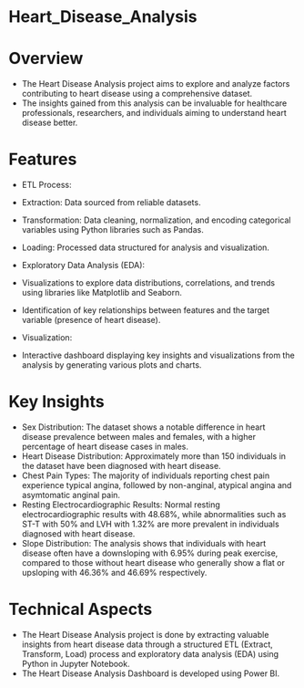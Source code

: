 # Heart_Disease_Analysis 
# Overview
* The Heart Disease Analysis project aims to explore and analyze factors contributing to heart disease using a comprehensive dataset.
* The insights gained from this analysis can be invaluable for healthcare professionals, researchers, and individuals aiming to understand heart disease better.

# Features
* ETL Process:
* Extraction: Data sourced from reliable datasets.
* Transformation: Data cleaning, normalization, and encoding categorical variables using Python libraries such as Pandas.
* Loading: Processed data structured for analysis and visualization.

* Exploratory Data Analysis (EDA):
* Visualizations to explore data distributions, correlations, and trends using libraries like Matplotlib and Seaborn.
* Identification of key relationships between features and the target variable (presence of heart disease).

* Visualization:
* Interactive dashboard displaying key insights and visualizations from the analysis by generating various plots and charts.

# Key Insights
* Sex Distribution: The dataset shows a notable difference in heart disease prevalence between males and females, with a higher percentage of heart disease cases in males.
* Heart Disease Distribution: Approximately more than 150 individuals in the dataset have been diagnosed with heart disease.
* Chest Pain Types: The majority of individuals reporting chest pain experience typical angina, followed by non-anginal, atypical angina and asymtomatic anginal pain.
* Resting Electrocardiographic Results: Normal resting electrocardiographic results with 48.68%, while abnormalities such as ST-T with 50% and LVH with 1.32% are more prevalent in individuals diagnosed with heart disease.
* Slope Distribution: The analysis shows that individuals with heart disease often have a downsloping with 6.95% during peak exercise, compared to those without heart disease who generally show a flat or upsloping with 46.36% and 46.69% respectively.

# Technical Aspects
* The Heart Disease Analysis project is done by extracting valuable insights from heart disease data through a structured ETL (Extract, Transform, Load) process and exploratory data analysis (EDA) using Python in Jupyter Notebook.
* The Heart Disease Analysis Dashboard is developed using Power BI.
